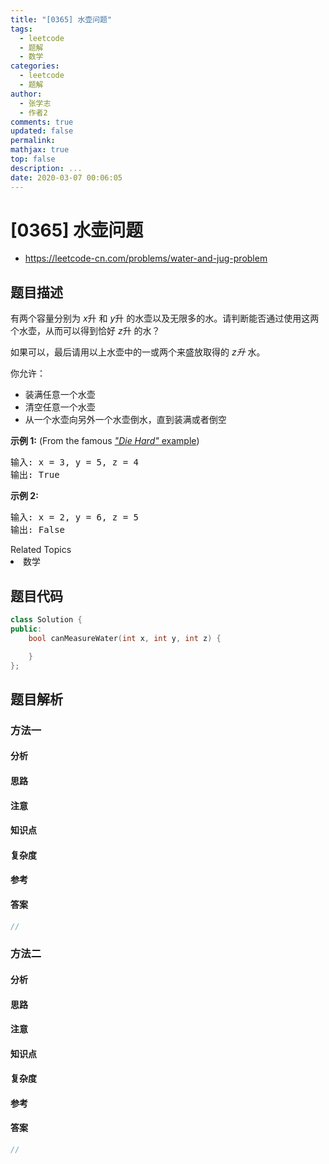 ```yaml
---
title: "[0365] 水壶问题"
tags:
  - leetcode
  - 题解
  - 数学
categories:
  - leetcode
  - 题解
author:
  - 张学志
  - 作者2
comments: true
updated: false
permalink:
mathjax: true
top: false
description: ...
date: 2020-03-07 00:06:05
---
```



# [0365] 水壶问题
* https://leetcode-cn.com/problems/water-and-jug-problem


## 题目描述

<p>有两个容量分别为&nbsp;<em>x</em>升 和<em> y</em>升 的水壶以及无限多的水。请判断能否通过使用这两个水壶，从而可以得到恰好&nbsp;<em>z</em>升 的水？</p>

<p>如果可以，最后请用以上水壶中的一或两个来盛放取得的&nbsp;<em>z升&nbsp;</em>水。</p>

<p>你允许：</p>

<ul>
	<li>装满任意一个水壶</li>
	<li>清空任意一个水壶</li>
	<li>从一个水壶向另外一个水壶倒水，直到装满或者倒空</li>
</ul>

<p><strong>示例 1:</strong> (From the famous <a href="https://www.youtube.com/watch?v=BVtQNK_ZUJg"><em>&quot;Die Hard&quot;</em> example</a>)</p>

<pre>输入: x = 3, y = 5, z = 4
输出: True
</pre>

<p><strong>示例 2:</strong></p>

<pre>输入: x = 2, y = 6, z = 5
输出: False
</pre>
<div><div>Related Topics</div><div><li>数学</li></div></div>


## 题目代码

```cpp
class Solution {
public:
    bool canMeasureWater(int x, int y, int z) {

    }
};
```


## 题目解析


### 方法一

#### 分析

#### 思路

#### 注意

#### 知识点

#### 复杂度

#### 参考

#### 答案

```cpp
//
```


### 方法二

#### 分析

#### 思路

#### 注意

#### 知识点

#### 复杂度

#### 参考

#### 答案

```cpp
//
```



